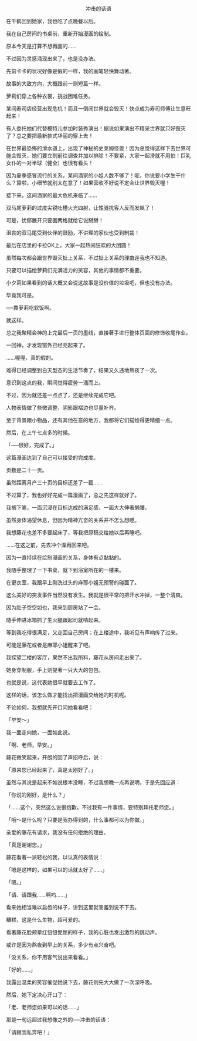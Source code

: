 <p align="center">冲击的话语</p>

在千鹤回到她家，我也吃了点晚餐以后。

我在自己房间的书桌前，重新开始漫画的绘制。

原本今天是打算不想再画的……

不过因为灵感涌现出来了，也是没办法。

先前卡卡的状况好像是假的一样，我的画笔轻快舞动著。

故事的大致方向，大概跟前一则短篇一样。

萝莉们穿上各种衣裳，挑战困难任务。

某间寿司店经营出现危机！而且一倒闭世界就会毁灭！快点成为寿司师傅让生意旺起来！

有人委托她们代替模特儿参加时装秀演出！据说如果演出不精采世界就只好毁灭了？总之要把最新款式华丽的穿上去！

在世界最恐怖的滑水道上，出现了神秘的史莱姆怪兽！因为总觉得这样下去世界可能会毁灭，她们要立刻前往调查并加以排除！不要紧，大家一起滑就不用怕！巨乳女仆的一对半球（健全）也很有看头！

因为夏季感冒流行的关系，某间酒家的小姐人数不够了！呃，你说要小学生干什么？算啦，小细节就别太在意了！如果营收不好说不定会让世界毁灭喔！

接下来，这间酒家的最大危机来临了……

双马尾萝莉的过度尖锐吐槽火光四射，让性骚扰客人反而发飙了！

可是，忧郁展开只要画两格就给它说掰掰！

沮丧的双马尾受到伙伴的鼓励，不讲理的家伙也受到制裁！

最后在店里的卡拉OK上，大家一起热闹狂欢的大团圆！

虽然每次都会跟世界毁灭扯上关系，不过扯上关系的理由连我也不知道。

只要可以描绘萝莉们充满活力的笑容，其他的事情都不重要。

小夕莉如果看到的话大概又会说这故事是没价值的垃圾吧，但也没有办法。

毕竟我可是。

──靠萝莉吃软饭啊。

就这样。

总之我聚精会神的上完最后一页的墨线，直接著手进行整体页面的修饰收尾作业。

一回神，才发现窗外已经亮起来了。

……喔喔，真的假的。

难得已经调整到白天型态的生活节奏了，结果又久违地熬夜了一次。

意识到这点的我，瞬间觉得疲劳一涌而上。

不过，因为就还差一点点了，还是继续完成它吧。

人物表情做了些微调整，阴影跟褶边也尽量补齐。

至于背景跟小物品，还有其他在意的地方，我都将它们描绘得更精细一点。

然后，在上午七点多的时候。

「──很好，完成了。」

这篇漫画达到了自己可以接受的完成度。

页数是二十一页。

虽然距离月产三十页的目标还差了一截……

不过算了，我也好好完成一篇漫画了，总之先这样就好了。

我搁下笔，一面沉浸在目标达成的满足感，一面大大伸著懒腰。

虽然身体渴望休息，但因为精神亢奋的关系并不怎么想睡。

我想藤花也差不多要起床了，等我把原稿交给她以后再睡吧。

……在这之前，先去冲个澡再回来吧。

因为一直持续在绘制漫画的关系，身体有点黏黏的。

我随手整理了一下书桌，就下到浴室所在的一楼来。

在更衣室，我跟早上刚洗过头的麻耶小姐无预警的碰面了。

这么美好的突发事件当然没有发生。我就是很平常的把汗水冲掉，一整个清爽。

因为肚子空空如也，我来到厨房站了一会。

随手伸进冰箱抓了生火腿跟起司就啃起来。

等到我吃得很满足，又走回自己房间；在上楼途中，我听见有声响传了过来。

可能是藤花或者是麻耶小姐醒来了吧。

我探望二楼的客厅，果然不出我所料，藤花从房间走出来了。

她身穿制服，手上则提著一只大大的包包。

也就是说，这代表她很早就要去工作了。

这样的话，该怎么做才能找出把漫画交给她的时机呢。

不论如何，我想就先开口问她看看吧：

「早安～」

我一面走向她，一面如此说。

「啊、老师，早安。」

藤花微笑起来，开朗的回了声招呼后，说：

「原来您已经起来了，真是太刚好了。」

虽然与其说是起来不如说根本没睡，不过我想晚一点再说明，于是先回应道：

「你说的刚好，是什么？」

「……这个，突然这么说很抱歉，不过我有一件事情，要特别拜托老师您。」

「哦～是什么呢？只要是我办得到的，什么事都可以为你做。」

亲爱的藤花有请求，我没有任何拒绝的理由。

「真是谢谢您。」

藤花看著一派轻松的我，以认真的表情说：

「嗯是这样的，如果可以的话就太好了……」

「嗯。」

「请、请跟我……啊呜……」

看来她相当难以启齿的样子，讲到这里就害羞到说不下去。

糟糕，这是什么生物，超可爱的。

看著藤花脸颊晕红忸忸怩怩的样子，我的心脏也发出激烈的跳动声。

或许是因为熬夜到早上的关系，多少有点兴奋吧。

「没关系，你不用客气说出来看看。」

「好的……」

我露出温柔的笑容催促她说下去，藤花则先大大做了一次深呼吸。

然后，她下定决心开口了：

「老、老师您如果可以的话……」

那是一句远超过我想像之外的──冲击的话语：

「请跟我私奔吧！」

